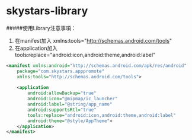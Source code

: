 # skystars-library

#####使用Library注意事項：
1. 在manifest加入 xmlns:tools="http://schemas.android.com/tools"
2. 在application加入tools:replace="android:icon,android:theme,android:label"
```xml
<manifest xmlns:android="http://schemas.android.com/apk/res/android"
    package="com.skystars.apppromote"
    xmlns:tools="http://schemas.android.com/tools">
    
    <application
        android:allowBackup="true"
        android:icon="@mipmap/ic_launcher"
        android:label="@string/app_name"
        android:supportsRtl="true"
        tools:replace="android:icon,android:theme,android:label"
        android:theme="@style/AppTheme">
    </application>
</manifest>
```
